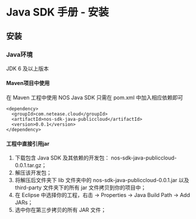 # Java SDK 手册 - 安装

## 安装

### Java环境
JDK 6 及以上版本

#### Maven项目中使用
在 Maven 工程中使用 NOS Java SDK 只需在 pom.xml 中加入相应依赖即可

    <dependency>
      <groupId>com.netease.cloud</groupId>
      <artifactId>nos-sdk-java-publiccloud</artifactId>
      <version>0.0.1</version>
    </dependency>

#### 工程中直接引用jar

1. 下载包含 Java SDK 及其依赖的开发包： nos-sdk-java-publiccloud-0.0.1.tar.gz；
2. 解压该开发包；
3. 将解压后文件夹下 lib 文件夹中的 nos-sdk-java-publiccloud-0.0.1.jar 以及 third-party 文件夹下的所有 jar 文件拷贝到你的项目中；
4. 在 Eclipse 中选择你的工程，右击 -> Properties -> Java Build Path -> Add JARs；
5. 选中你在第三步拷贝的所有 JAR 文件；